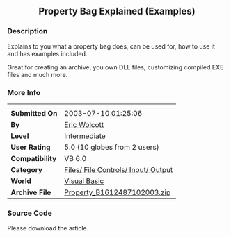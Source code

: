 ﻿<div align="center">

## Property Bag Explained \(Examples\)


</div>

### Description

Explains to you what a property bag does, can be used for, how to use it and has examples included.

Great for creating an archive, you own DLL files, customizing compiled EXE files and much more.
 
### More Info
 


<span>             |<span>
---                |---
**Submitted On**   |2003-07-10 01:25:06
**By**             |[Eric Wolcott](https://github.com/Planet-Source-Code/PSCIndex/blob/master/ByAuthor/eric-wolcott.md)
**Level**          |Intermediate
**User Rating**    |5.0 (10 globes from 2 users)
**Compatibility**  |VB 6\.0
**Category**       |[Files/ File Controls/ Input/ Output](https://github.com/Planet-Source-Code/PSCIndex/blob/master/ByCategory/files-file-controls-input-output__1-3.md)
**World**          |[Visual Basic](https://github.com/Planet-Source-Code/PSCIndex/blob/master/ByWorld/visual-basic.md)
**Archive File**   |[Property\_B1612487102003\.zip](https://github.com/Planet-Source-Code/eric-wolcott-property-bag-explained-examples__1-46794/archive/master.zip)





### Source Code

Please download the article.

